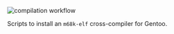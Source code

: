 ![compilation workflow](https://github.com/frno7/gentoo-m68k/actions/workflows/docker-publish.yml/badge.svg)

Scripts to install an `m68k-elf` cross-compiler for Gentoo.
